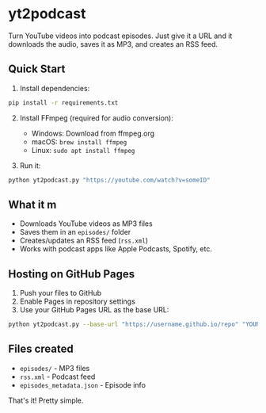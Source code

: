 # yt2podcast

Turn YouTube videos into podcast episodes. Just give it a URL and it downloads the audio, saves it as MP3, and creates an RSS feed.

## Quick Start

1. Install dependencies:
```bash
pip install -r requirements.txt
```

2. Install FFmpeg (required for audio conversion):
   - Windows: Download from ffmpeg.org
   - macOS: `brew install ffmpeg`
   - Linux: `sudo apt install ffmpeg`

3. Run it:
```bash
python yt2podcast.py "https://youtube.com/watch?v=someID"
```

## What it m

- Downloads YouTube videos as MP3 files
- Saves them in an `episodes/` folder
- Creates/updates an RSS feed (`rss.xml`)
- Works with podcast apps like Apple Podcasts, Spotify, etc.

## Hosting on GitHub Pages

1. Push your files to GitHub
2. Enable Pages in repository settings
3. Use your GitHub Pages URL as the base URL:
```bash
python yt2podcast.py --base-url "https://username.github.io/repo" "YOUR_URL"
```

## Files created

- `episodes/` - MP3 files
- `rss.xml` - Podcast feed
- `episodes_metadata.json` - Episode info

That's it! Pretty simple.
